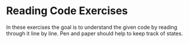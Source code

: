 # Reading Code Exercises

In these exercises the goal is to understand the given code by reading through it line by line.
Pen and paper should help to keep track of states.


